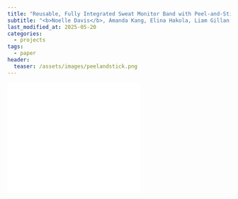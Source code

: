 ```yaml
---
title: "Reusable, Fully Integrated Sweat Monitor Band with Peel-and-Stick-Replacement Printed Microfluidic Sensor"
subtitle: "<b>Noelle Davis</b>, Amanda Kang, Elina Hakola, Liam Gillan, Yifei Zhan, Jussi Hiltunen, and Ali Javey. <u>Adv. Materials Tech.</u> (2025)."
last_modified_at: 2025-05-20
categories:
  - projects
tags:
  - paper
header:
  teaser: /assets/images/peelandstick.png
---
```



<embed src="/assets/pdf/davis_2025_peelandstick.pdf" type="application/pdf" height="250"/>